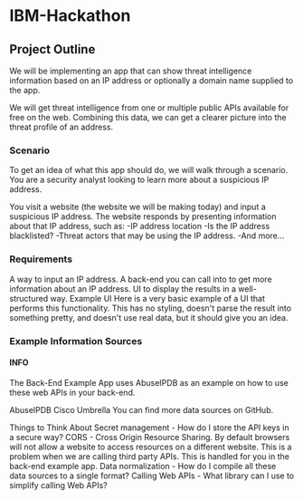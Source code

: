 # IBM-Hackathon

## Project Outline
We will be implementing an app that can show threat intelligence information based on an IP address or optionally a domain name supplied to the app.

We will get threat intelligence from one or multiple public APIs available for free on the web. Combining this data, we can get a clearer picture into the threat profile of an address.

### Scenario
To get an idea of what this app should do, we will walk through a scenario. You are a security analyst looking to learn more about a suspicious IP address.

You visit a website (the website we will be making today) and input a suspicious IP address.
The website responds by presenting information about that IP address, such as:
-IP address location
-Is the IP address blacklisted?
-Threat actors that may be using the IP address.
-And more...

### Requirements
A way to input an IP address.
A back-end you can call into to get more information about an IP address.
UI to display the results in a well-structured way.
Example UI
Here is a very basic example of a UI that performs this functionality. This has no styling, doesn't parse the result into something pretty, and doesn't use real data, but it should give you an idea.

### Example Information Sources
#### INFO
The Back-End Example App uses AbuseIPDB as an example on how to use these web APIs in your back-end.

AbuseIPDB
Cisco Umbrella
You can find more data sources on GitHub.

Things to Think About
Secret management - How do I store the API keys in a secure way?
CORS - Cross Origin Resource Sharing. By default browsers will not allow a website to access resources on a different website. This is a problem when we are calling third party APIs. This is handled for you in the back-end example app.
Data normalization - How do I compile all these data sources to a single format?
Calling Web APIs - What library can I use to simplify calling Web APIs?
